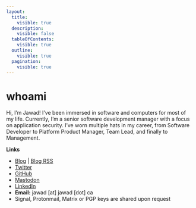```yaml
---
layout:
  title:
    visible: true
  description:
    visible: false
  tableOfContents:
    visible: true
  outline:
    visible: true
  pagination:
    visible: true
---
```


# whoami

Hi, I’m Jawad! I’ve been immersed in software and computers for most of my life. Currently, I’m a senior software development manager with a focus on application security. I’ve worn multiple hats in my career, from Software Developer to Platform Product Manager, Team Lead, and finally to Management.

**Links**

* [Blog](https://jawad.ca) | [Blog RSS](https://jawad.ca/feed.xml)
* [Twitter](https://twitter.com/jawadnassar)
* [GitHub](https://github.com/jawadnassar)
* [Mastodon](https://infosec.exchange/@jawad)
* [LinkedIn](https://www.linkedin.com/in/jawadnassar/)
* **Email:** jawad \[at] jawad \[dot] ca
* Signal, Protonmail, Matrix or PGP keys are shared upon request
